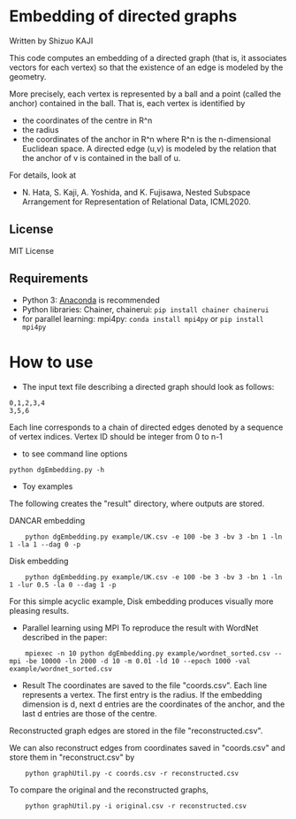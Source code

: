 Embedding of directed graphs
=============
Written by Shizuo KAJI

This code computes an embedding of a directed graph 
(that is, it associates vectors for each vertex) so that the existence of an edge
is modeled by the geometry.

More precisely, each vertex is represented by a ball and a point (called the anchor) contained in the ball.
That is, each vertex is identified by
- the coordinates of the centre in R^n
- the radius
- the coordinates of the anchor in R^n
where R^n is the n-dimensional Euclidean space.
A directed edge (u,v) is modeled by the relation that the anchor of v is contained in the ball of u.

For details, look at 
- N. Hata, S. Kaji, A. Yoshida, and K. Fujisawa, Nested Subspace Arrangement for Representation of Relational Data, ICML2020.

## License
MIT License

## Requirements
- Python 3: [Anaconda](https://www.anaconda.com/download/) is recommended
- Python libraries: Chainer, chainerui:  `pip install chainer chainerui`
- for parallel learning: mpi4py: `conda install mpi4py` or `pip install mpi4py` 

# How to use
- The input text file describing a directed graph should look as follows:
```
0,1,2,3,4
3,5,6
```
Each line corresponds to a chain of directed edges denoted by a sequence of vertex indices.
Vertex ID should be integer from 0 to n-1

- to see command line options
```
python dgEmbedding.py -h
```

- Toy examples

The following creates the "result" directory, where outputs are stored.

DANCAR embedding
```
    python dgEmbedding.py example/UK.csv -e 100 -be 3 -bv 3 -bn 1 -ln 1 -la 1 --dag 0 -p
```

Disk embedding
```
    python dgEmbedding.py example/UK.csv -e 100 -be 3 -bv 3 -bn 1 -ln 1 -lur 0.5 -la 0 --dag 1 -p
```
For this simple acyclic example, Disk embedding produces visually more pleasing results.

- Parallel learning using MPI
To reproduce the result with WordNet described in the paper:
```
    mpiexec -n 10 python dgEmbedding.py example/wordnet_sorted.csv --mpi -be 10000 -ln 2000 -d 10 -m 0.01 -ld 10 --epoch 1000 -val example/wordnet_sorted.csv
```

- Result
The coordinates are saved to the file "coords.csv". 
Each line represents a vertex. The first entry is the radius. 
If the embedding dimension is d,
next d entries are the coordinates of the anchor, and the last d entries are those of the centre.

Reconstructed graph edges are stored in the file "reconstructed.csv".

We can also reconstruct edges from coordinates saved in "coords.csv" and store them in "reconstruct.csv" by
```
    python graphUtil.py -c coords.csv -r reconstructed.csv
```

To compare the original and the reconstructed graphs,
```
    python graphUtil.py -i original.csv -r reconstructed.csv
```
